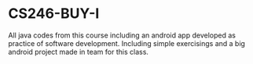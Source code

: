 # CS246-BUY-I
All java codes from this course including an android app developed as practice of software development. Including simple exercisings and a big android project made in team for this class. 
